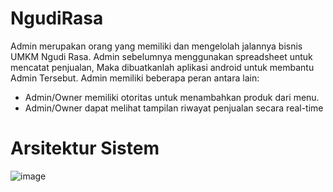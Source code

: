 # NgudiRasa

Admin merupakan orang yang memiliki dan mengelolah jalannya bisnis UMKM Ngudi Rasa. Admin sebelumnya menggunakan spreadsheet untuk mencatat penjualan, Maka dibuatkanlah aplikasi android untuk membantu Admin Tersebut.
Admin memiliki beberapa peran antara lain:

- Admin/Owner memiliki otoritas untuk menambahkan produk dari menu.
- Admin/Owner dapat melihat tampilan riwayat penjualan secara real-time

# Arsitektur Sistem

![image](https://github.com/muhagungzulhaeran/NgudiRasa/assets/132732378/6433a010-f880-4d3b-8047-8c00bb0a1825)
